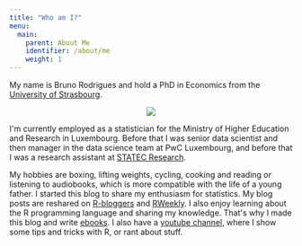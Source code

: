 ```yaml
---
title: "Who am I?"
menu:
  main:
    parent: About Me
    identifier: /about/me
    weight: 1
---
```


My name is Bruno Rodrigues and hold a PhD in Economics from the 
[University of Strasbourg](http://www.unistra.fr).


<div style="text-align:center;">
    <img src="/img/profile.jpg"/>
</div>

I'm currently employed as a statistician for the Ministry of Higher Education and Research in 
Luxembourg. Before that I was senior data scientist and then manager in the data science team 
at PwC Luxembourg, and before that I was a research assistant at [STATEC Research](http://www.statistiques.public.lu/en/actors/statec/organisation/red/).

My hobbies are boxing, lifting weights, cycling, cooking and reading or listening to audiobooks, 
which is more compatible with the life of a young father.
I started this blog to share my enthusiasm for statistics. My blog posts are reshared on 
[R-bloggers](https://www.r-bloggers.com/) and [RWeekly](https://rweekly.org/).
I also enjoy learning about the R programming language and sharing my knowledge.
That's why I made this blog and write [ebooks](../books).
I also have a [youtube channel](https://www.youtube.com/channel/UCTZXht1RTL2Duc3eU8MYGzQ), 
where I show some tips and tricks with R, or rant about stuff.
